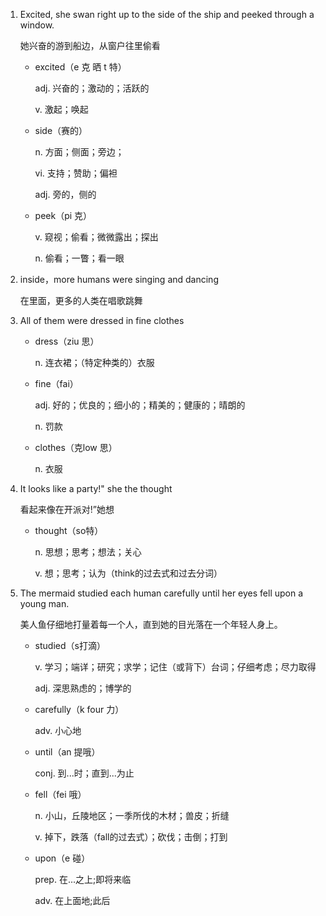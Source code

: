 1. Excited, she swan right up to the side of the ship and peeked through a window.

    她兴奋的游到船边，从窗户往里偷看

    - excited（e 克 晒 t 特）

        adj. 兴奋的；激动的；活跃的

        v. 激起；唤起

    - side（赛的）

        n. 方面；侧面；旁边；

        vi. 支持；赞助；偏袒

        adj. 旁的，侧的

    - peek（pi 克）

        v. 窥视；偷看；微微露出；探出

        n. 偷看；一瞥；看一眼

2. inside，more humans were singing and dancing

    在里面，更多的人类在唱歌跳舞

3. All of them were dressed in fine clothes

    - dress（ziu 思）

        n. 连衣裙；（特定种类的）衣服

    - fine（fai）

        adj. 好的；优良的；细小的；精美的；健康的；晴朗的

        n. 罚款

    - clothes（克low 思）

        n. 衣服

4. It looks like a party!" she the thought

    看起来像在开派对!”她想

    - thought（so特）

        n. 思想；思考；想法；关心

        v. 想；思考；认为（think的过去式和过去分词）

5. The mermaid studied each human carefully until her eyes fell upon a young man.

    美人鱼仔细地打量着每一个人，直到她的目光落在一个年轻人身上。

    - studied（s打滴）

        v. 学习；端详；研究；求学；记住（或背下）台词；仔细考虑；尽力取得

        adj. 深思熟虑的；博学的

    - carefully（k four 力）

        adv. 小心地

    - until（an 提哦）

        conj. 到...时；直到...为止

    - fell（fei 哦）

        n. 小山，丘陵地区；一季所伐的木材；兽皮；折缝

        v. 掉下，跌落（fall的过去式）；砍伐；击倒；打到

    - upon（e 碰）

        prep. 在...之上;即将来临

        adv. 在上面地;此后



